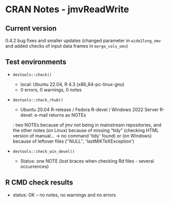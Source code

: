 # CRAN Notes - jmvReadWrite

## Current version
0.4.2
bug fixes and smaller updates (changed parameter in `wide2long_omv` and added checks of input data frames in `merge_cols_omv`)

## Test environments
* `devtools::check()`
  - local: Ubuntu 22.04, R 4.3 (x86_64-pc-linux-gnu)
  - 0 errors, 0 warnings, 0 notes
* `devtools::check_rhub()`
  - Ubuntu 20.04 R-release / Fedora R-devel / Windows 2022 Server R-devel: e-mail returns as NOTEs
  
  : two NOTEs because of jmv not being in
    mainstream repositories, and the other notes (on Linux) because of missing “tidy” (checking HTML version of manual... → no command 'tidy' found)
    or (on Windows) because of leftover files (''NULL'', 'lastMiKTeXException')
* `devtools::check_win_devel()`
  - Status: one NOTE (lost braces when checking Rd files - several occurrences)

## R CMD check results
* status: OK – no notes, no warnings and no errors
